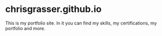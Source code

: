 # chrisgrasser.github.io

This is my portfolio site. In it you can find my skills, my certifications, my portfolio and more.
